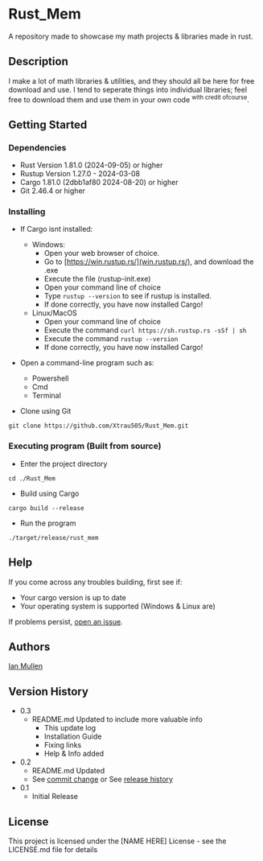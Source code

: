 # Rust_Mem

A repository made to showcase my math projects & libraries made in rust.

## Description

I make a lot of math libraries & utilities, and they should all be here for free download and use.
I tend to seperate things into individual libraries; feel free to download them and use them in your own code <sup>with credit ofcourse</sup>.

## Getting Started

### Dependencies

* Rust Version 1.81.0 (2024-09-05) or higher
* Rustup Version 1.27.0 - 2024-03-08
* Cargo 1.81.0 (2dbb1af80 2024-08-20) or higher
* Git 2.46.4 or higher

### Installing

* If Cargo isnt installed:
    * Windows:
        * Open your web browser of choice.
        * Go to [https://win.rustup.rs/](win.rustup.rs/), and download the .exe
        * Execute the file (rustup-init.exe)
        * Open your command line of choice
        * Type `rustup --version` to see if rustup is installed.
        * If done correctly, you have now installed Cargo!
    * Linux/MacOS
        * Open your command line of choice
        * Execute the command `curl https://sh.rustup.rs -sSf | sh`
        * Execute the command `rustup --version`
        * If done correctly, you have now installed Cargo!

* Open a command-line program such as:
    * Powershell
    * Cmd
    * Terminal
* Clone using Git
```
git clone https://github.com/Xtrau505/Rust_Mem.git
```

### Executing program (Built from source)

* Enter the project directory
```
cd ./Rust_Mem
```
* Build using Cargo
```
cargo build --release
```
* Run the program
```
./target/release/rust_mem
```

## Help

If you come across any troubles building, first see if:
* Your cargo version is up to date
* Your operating system is supported (Windows & Linux are)

If problems persist, [open an issue](https://github.com/Xtrau505/Rust_Mem/issues).

## Authors

[Ian Mullen](mailto:zephyros@zephyros1938.org)

## Version History
* 0.3
    * README.md Updated to include more valuable info
        * This update log
        * Installation Guide
        * Fixing links
        * Help & Info added
* 0.2
    * README.md Updated
    * See [commit change](https://github.com/Xtrau505/Rust_Mem/graphs/commit-activity) or See [release history](https://github.com/Xtrau505/Rust_Mem/releases)
* 0.1
    * Initial Release

## License

This project is licensed under the [NAME HERE] License - see the LICENSE.md file for details
